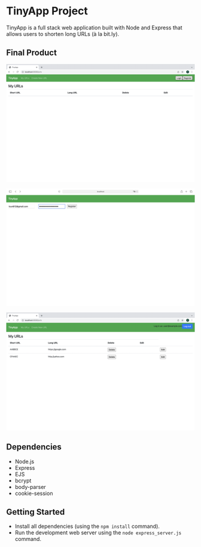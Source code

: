 # TinyApp Project

TinyApp is a full stack web application built with Node and Express that allows users to shorten long URLs (à la bit.ly).

## Final Product

!["Screenshot of URLs page"](https://github.com/tsun812/tinyapp/blob/master/docs/url_page.png)

!["Screenshot of register page"](https://github.com/tsun812/tinyapp/blob/master/docs/registration_url.png)

!["Screenshot of peronal dashboard after login"](https://github.com/tsun812/tinyapp/blob/master/docs/personal_dashboard.png)

## Dependencies

- Node.js
- Express
- EJS
- bcrypt
- body-parser
- cookie-session

## Getting Started

- Install all dependencies (using the `npm install` command).
- Run the development web server using the `node express_server.js` command.


